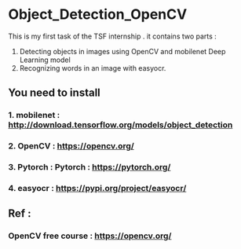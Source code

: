 # Object_Detection_OpenCV
This is my first task of the TSF  internship . it contains two parts :

1. Detecting objects in images using OpenCV and mobilenet Deep Learning model
2. Recognizing words in an image with easyocr.

## You need to install

### 1. mobilenet : http://download.tensorflow.org/models/object_detection
### 2. OpenCV : https://opencv.org/
### 3. Pytorch : Pytorch : https://pytorch.org/
### 4. easyocr : https://pypi.org/project/easyocr/


## Ref : 
### OpenCV free course : https://opencv.org/

